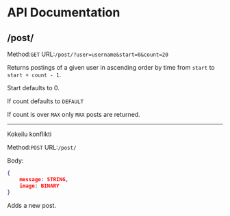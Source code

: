 # API Documentation
## /post/
Method:`GET` URL:`/post/?user=username&start=0&count=20`

Returns postings of a given user in ascending order by time from `start` to
`start + count - 1`.

Start defaults to 0.

If count defaults to `DEFAULT`

If count is over `MAX` only `MAX` posts are returned.

------------------------------------------------------------------------

Kokeilu konflikti

Method:`POST` URL:`/post/`

Body:

``` json
{
    message: STRING,
    image: BINARY
}
```

Adds a new post.
